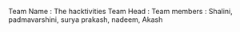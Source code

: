 Team Name : The hacktivities
Team Head : 
Team members : Shalini, padmavarshini, surya prakash, nadeem, Akash
